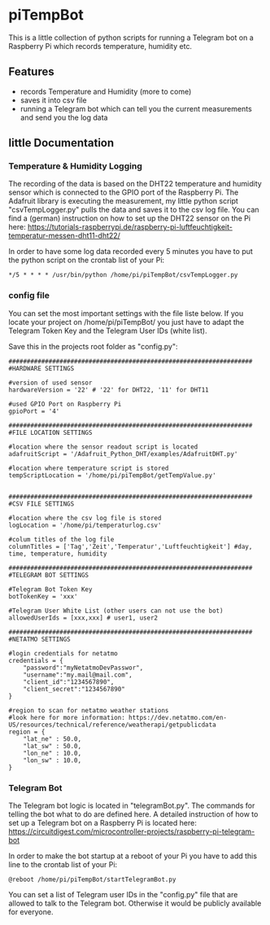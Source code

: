 # piTempBot
This is a little collection of python scripts for running a Telegram bot on a Raspberry Pi which records temperature, humidity etc.
<!--- with a little web interface--->

## Features

*  records Temperature and Humidity (more to come)
*  saves it into csv file
*  running a Telegram bot which can tell you the current measurements and send you the log data
<!---*  has a little web interface to show you the statisics (currently in progress)--->

## little Documentation

### Temperature & Humidity Logging

The recording of the data is based on the DHT22 temperature and humidity sensor which is connected to the GPIO port of the Raspberry Pi. The Adafruit library is executing the measurement, my little python script "csvTempLogger.py" pulls the data and saves it to the csv log file.
You can find a (german) instruction on how to set up the DHT22 sensor on the Pi here: https://tutorials-raspberrypi.de/raspberry-pi-luftfeuchtigkeit-temperatur-messen-dht11-dht22/

In order to have some log data recorded every 5 minutes you have to put the python script on the crontab list of your Pi:
```
*/5 * * * * /usr/bin/python /home/pi/piTempBot/csvTempLogger.py
```

### config file

You can set the most important settings with the file liste below. If you locate your project on /home/pi/piTempBot/ you just have to adapt the Telegram Token Key and the Telegram User IDs (white list).

Save this in the projects root folder as "config.py":
```
###################################################################
#HARDWARE SETTINGS

#version of used sensor
hardwareVersion = '22' # '22' for DHT22, '11' for DHT11

#used GPIO Port on Raspberry Pi
gpioPort = '4'

###################################################################
#FILE LOCATION SETTINGS

#location where the sensor readout script is located
adafruitScript = '/Adafruit_Python_DHT/examples/AdafruitDHT.py'

#location where temperature script is stored
tempScriptLocation = '/home/pi/piTempBot/getTempValue.py'


###################################################################
#CSV FILE SETTINGS

#location where the csv log file is stored
logLocation = '/home/pi/temperaturlog.csv'

#colum titles of the log file
columnTitles = ['Tag','Zeit','Temperatur','Luftfeuchtigkeit'] #day, time, temperature, humidity

###################################################################
#TELEGRAM BOT SETTINGS

#Telegram Bot Token Key
botTokenKey = 'xxx'

#Telegram User White List (other users can not use the bot)
allowedUserIds = [xxx,xxx] # user1, user2

###################################################################
#NETATMO SETTINGS

#login credentials for netatmo
credentials = {
	"password":"myNetatmoDevPasswor",
	"username":"my.mail@mail.com",
	"client_id":"1234567890",
	"client_secret":"1234567890"
}

#region to scan for netatmo weather stations
#look here for more information: https://dev.netatmo.com/en-US/resources/technical/reference/weatherapi/getpublicdata
region = {
	"lat_ne" : 50.0,
	"lat_sw" : 50.0,
	"lon_ne" : 10.0,
	"lon_sw" : 10.0,
}
```

### Telegram Bot

The Telegram bot logic is located in "telegramBot.py". The commands for telling the bot what to do are defined here. A detailed instruction of how to set up a Telegram bot on a Raspberry Pi is located here: https://circuitdigest.com/microcontroller-projects/raspberry-pi-telegram-bot

In order to make the bot startup at a reboot of your Pi you have to add this line to the crontab list of your Pi:
```
@reboot /home/pi/piTempBot/startTelegramBot.py
```

You can set a list of Telegram user IDs in the "config.py" file that are allowed to talk to the Telegram bot. Otherwise it would be publicly available for everyone.
